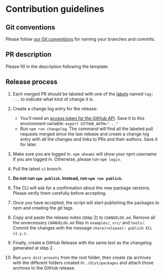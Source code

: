 # Contribution guidelines

## Git conventions

Please follow [our Git conventions](../docs/conventions/git.md) for naming your branches and commits.

## PR description

Please fill in the description following the template.

## Release process

1.  Each merged PR should be labeled with one of the [labels](https://github.com/ec-europa/europa-component-library/labels) named `tag: ...` to indicate what kind of change it is.

2.  Create a change log entry for the release:

    - You'll need an [access token for the GitHub API](https://help.github.com/articles/creating-an-access-token-for-command-line-use/). Save it to this environment variable: `export GITHUB_AUTH="..."`
    - Run `npm run changelog`. The command will find all the labeled pull requests merged since the last release and create a change log entry with all the changes and links to PRs and their authors. Save it for later.

3.  Make sure you are logged in. `npm whoami` will show your npm username if you are logged in. Otherwise, please run `npm login`.

4.  Pull the latest `v1` branch.

5.  **Do not run `npm publish`. Instead, run `npm run publish`.**

6.  The CLI will ask for a confirmation about the new package versions. Please verify them carefully before accepting.

7.  Once you have accepted, the script will start publishing the packages to npm and creating the git tags.

8.  Copy and paste the release notes (step 2) to `CHANGELOG.md`. Remove all the unnecessary `CHANGELOG.md` files in `examples/`, `src/` and `tools/`. Commit the changes with the message `chore(release): publish ECL v1.y.z`.

9.  Finally, create a GitHub Release with the same text as the changelog generated at step 2.

10. Run `yarn dist:presets` from the root folder, then create zip archives with the different folders created in `./dist/packages` and attach those archives to the GitHub release.
